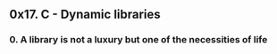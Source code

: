 ## 0x17. C - Dynamic libraries

### 0. A library is not a luxury but one of the necessities of life
